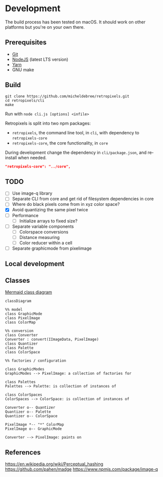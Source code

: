 # Development

The build process has been tested on macOS.
It should work on other platforms but you're on your own there.

## Prerequisites

- [Git](https://git-scm.com)
- [NodeJS](https://nodejs.org) (latest LTS version)
- [Yarn](https://yarnpkg.com/en/docs/install#mac-stable)
- GNU make

## Build

    git clone https://github.com/micheldebree/retropixels.git
    cd retropixels/cli
    make

Run with `node cli.js [options] <infile>`
  
Retropixels is split into two npm packages:

- `retropixels`, the command line tool, in `cli`, with dependency to `retropixels-core`
- `retropixels-core`, the core functionality, in `core`

During development change the dependency in `cli/package.json`, and re-install when needed.

```json
"retropixels-core": "../core",
```

## TODO

- [ ] Use image-q library
- [ ] Separate CLI from core and get rid of filesystem dependencies in core
- [ ] Where do black pixels come from in xyz color space?
- [x] Avoid quantizing the same pixel twice
- [ ] Performance
  - [ ] Initialize arrays to fixed size?
- [ ] Separate variable components
  - [ ] Colorspace conversions
  - [ ] Distance measuring
  - [ ] Color reducer within a cell
 - [ ] Separate graphicmode from pixelimage

## Local development

## Classes

[Mermaid class diagram](https://mermaid-js.github.io/mermaid/#/classDiagram)

```mermaid
classDiagram

%% model
class GraphicMode
class PixelImage
class ColorMap

%% conversion
class Converter
Converter : convert(IImageData, PixelImage)
class Quantizer
class Palette
class ColorSpace

%% factories / configuration

class GraphicModes
GraphicModes --> PixelImage: a collection of factories for

class Palettes
Palettes --> Palette: is collection of instances of

class ColorSpaces
ColorSpaces --> ColorSpace: is collection of instances of

Converter o-- Quantizer
Quantizer o-- Palette
Quantizer o-- ColorSpace

PixelImage *-- "*" ColorMap
PixelImage o-- GraphicMode

Converter --> PixelImage: paints on
```

## References

<https://en.wikipedia.org/wiki/Perceptual_hashing>
<https://github.com/pahen/madge>
<https://www.npmjs.com/package/image-q>
